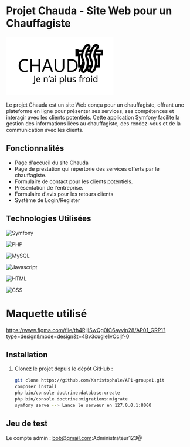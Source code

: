 # Projet Chauda - Site Web pour un Chauffagiste

![Chauda Logo](AP01_GRP1/public/assets/img/navbar/logo.svg)

Le projet Chauda est un site Web conçu pour un chauffagiste, offrant une plateforme en ligne pour présenter ses services, ses compétences et interagir avec les clients potentiels. Cette application Symfony facilite la gestion des informations liées au chauffagiste, des rendez-vous et de la communication avec les clients.

## Fonctionnalités

- Page d'accueil du site Chauda
- Page de prestation qui répertorie des services offerts par le chauffagiste.
- Formulaire de contact pour les clients potentiels.
- Présentation de l'entreprise.
- Formulaire d'avis pour les retours clients
- Système de Login/Register

## Technologies Utilisées

![Symfony](https://img.shields.io/badge/Symfony-5.x-ffdb58?style=for-the-badge)

![PHP](https://img.shields.io/badge/PHP-7.2.x-yellow?style=for-the-badge)

![MySQL](https://img.shields.io/badge/MySQL-8-red?style=for-the-badge)

![Javascript](https://img.shields.io/badge/JS-ECMAscript6-ffdb58?style=for-the-badge)

![HTML](https://img.shields.io/badge/HTML5-orange?style=for-the-badge)

![CSS](https://img.shields.io/badge/CSS3-blue?style=for-the-badge)

# Maquette utilisé

https://www.figma.com/file/th4RjjISwQg0IC6ayvjn28/AP01_GRP1?type=design&mode=design&t=4Bv3cugle1vOcljf-0

## Installation

1. Clonez le projet depuis le dépôt GitHub :

   ```bash
   git clone https://github.com/Karistophale/AP1-groupe1.git
   composer install
   php bin/console doctrine:database:create
   php bin/console doctrine:migrations:migrate
   symfony serve --> Lance le serveur en 127.0.0.1:8000
   ```

## Jeu de test

Le compte admin : bob@gmail.com:Administrateur123@
